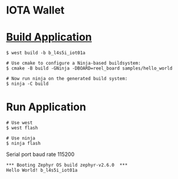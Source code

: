 # IOTA Wallet

# [Build Application](https://docs.zephyrproject.org/latest/application/index.html)


```
$ west build -b b_l4s5i_iot01a
```

```
# Use cmake to configure a Ninja-based buildsystem:
$ cmake -B build -GNinja -DBOARD=reel_board samples/hello_world

# Now run ninja on the generated build system:
$ ninja -C build
```

# Run Application

```
# Use west
$ west flash

# Use ninja
$ ninja flash
```

Serial port baud rate 115200

```
*** Booting Zephyr OS build zephyr-v2.6.0  ***
Hello World! b_l4s5i_iot01a
```